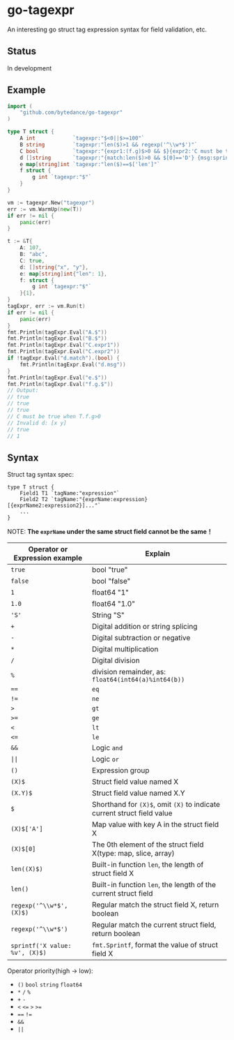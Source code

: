 # go-tagexpr

An interesting go struct tag expression syntax for field validation, etc.

## Status

In development

## Example

```go
import (
	"github.com/bytedance/go-tagexpr"
)

type T struct {
	A int            `tagexpr:"$<0||$>=100"`
	B string         `tagexpr:"len($)>1 && regexp('^\\w*$')"`
	C bool           `tagexpr:"{expr1:(f.g)$>0 && $}{expr2:'C must be true when T.f.g>0'}"`
	d []string       `tagexpr:"{match:len($)>0 && $[0]=='D'} {msg:sprintf('Invalid d: %v',$)}"`
	e map[string]int `tagexpr:"len($)==$['len']"`
	f struct {
		g int `tagexpr:"$"`
	}
}

vm := tagexpr.New("tagexpr")
err := vm.WarmUp(new(T))
if err != nil {
	panic(err)
}

t := &T{
	A: 107,
	B: "abc",
	C: true,
	d: []string{"x", "y"},
	e: map[string]int{"len": 1},
	f: struct {
		g int `tagexpr:"$"`
	}{1},
}
tagExpr, err := vm.Run(t)
if err != nil {
	panic(err)
}
fmt.Println(tagExpr.Eval("A.$"))
fmt.Println(tagExpr.Eval("B.$"))
fmt.Println(tagExpr.Eval("C.expr1"))
fmt.Println(tagExpr.Eval("C.expr2"))
if !tagExpr.Eval("d.match").(bool) {
	fmt.Println(tagExpr.Eval("d.msg"))
}
fmt.Println(tagExpr.Eval("e.$"))
fmt.Println(tagExpr.Eval("f.g.$"))
// Output:
// true
// true
// true
// C must be true when T.f.g>0
// Invalid d: [x y]
// true
// 1
```

## Syntax

Struct tag syntax spec:

```
type T struct {
    Field1 T1 `tagName:"expression"`
    Field2 T2 `tagName:"{exprName:expression} [{exprName2:expression2}]..."`
    ...
}
```

NOTE: **The `exprName` under the same struct field cannot be the same！**

|Operator or Expression example|Explain|
|-----|---------|
|`true`|bool "true"|
|`false`|bool "false"|
|`1`|float64 "1"|
|`1.0`|float64 "1.0"|
|`'S'`|String "S"|
|`+`|Digital addition or string splicing|
|`-`|Digital subtraction or negative|
|`*`|Digital multiplication|
|`/`|Digital division|
|`%`|division remainder, as: `float64(int64(a)%int64(b))`|
|`==`|`eq`|
|`!=`|`ne`|
|`>`|`gt`|
|`>=`|`ge`|
|`<`|`lt`|
|`<=`|`le`|
|`&&`|Logic `and`|
|`\|\|`|Logic `or`|
|`()`|Expression group|
|`(X)$`|Struct field value named X|
|`(X.Y)$`|Struct field value named X.Y|
|`$`|Shorthand for `(X)$`, omit `(X)` to indicate current struct field value|
|`(X)$['A']`|Map value with key A in the struct field X|
|`(X)$[0]`|The 0th element of the struct field X(type: map, slice, array)|
|`len((X)$)`|Built-in function `len`, the length of struct field X|
|`len()`|Built-in function `len`, the length of the current struct field|
|`regexp('^\\w*$', (X)$)`|Regular match the struct field X, return boolean|
|`regexp('^\\w*$')`|Regular match the current struct field, return boolean|
|`sprintf('X value: %v', (X)$)`|`fmt.Sprintf`, format the value of struct field X|

<!-- |`(X)$k`|Traverse each element key of the struct field X(type: map, slice, array)|
|`(X)$v`|Traverse each element value of the struct field X(type: map, slice, array)| -->

<!-- |`&`|Integer bitwise `and`|
|`\|`|Integer bitwise `or`|
|`^`|Integer bitwise `not` or `xor`|
|`&^`|Integer bitwise `clean`|
|`<<`|Integer bitwise `shift left`|
|`>>`|Integer bitwise `shift right`| -->

Operator priority(high -> low):
* `()` `bool` `string` `float64`
* `*` `/` `%`
* `+` `-`
* `<` `<=` `>` `>=`
* `==` `!=`
* `&&`
* `||`